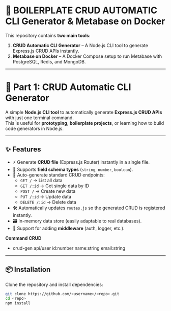 # 🚀 BOILERPLATE CRUD AUTOMATIC CLI Generator & Metabase on Docker

This repository contains **two main tools**:
1. **CRUD Automatic CLI Generator** – A Node.js CLI tool to generate Express.js CRUD APIs instantly.
2. **Metabase on Docker** – A Docker Compose setup to run Metabase with PostgreSQL, Redis, and MongoDB.

---

# 📌 Part 1: CRUD Automatic CLI Generator

A simple **Node.js CLI tool** to automatically generate **Express.js CRUD APIs** with just one terminal command.  
This is useful for **prototyping**, **boilerplate projects**, or learning how to build code generators in Node.js.

---

## ✨ Features
- ⚡ Generate **CRUD file** (Express.js Router) instantly in a single file.
- 📑 Supports **field schema types** (`string`, `number`, `boolean`).
- 🔄 Auto-generate standard CRUD endpoints:
  - `GET /` → List all data
  - `GET /:id` → Get single data by ID
  - `POST /` → Create new data
  - `PUT /:id` → Update data
  - `DELETE /:id` → Delete data
- 🛠 Automatically updates `routes.js` so the generated CRUD is registered instantly.
- 🗃 In-memory data store (easily adaptable to real databases).
- 🔌 Support for adding **middleware** (auth, logger, etc.).

**Command CRUD**
  - crud-gen api/user id:number name:string email:string

---

## 📦 Installation

Clone the repository and install dependencies:

```bash
git clone https://github.com/<username>/<repo>.git
cd <repo>
npm install
